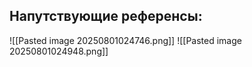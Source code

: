 
## Напутствующие референсы:

![[Pasted image 20250801024746.png]]
![[Pasted image 20250801024948.png]]